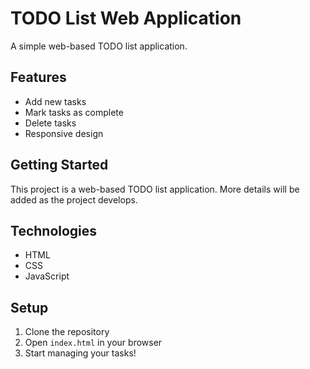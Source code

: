 # TODO List Web Application

A simple web-based TODO list application.

## Features

- Add new tasks
- Mark tasks as complete
- Delete tasks
- Responsive design

## Getting Started

This project is a web-based TODO list application. More details will be added as the project develops.

## Technologies

- HTML
- CSS
- JavaScript

## Setup

1. Clone the repository
2. Open `index.html` in your browser
3. Start managing your tasks!
